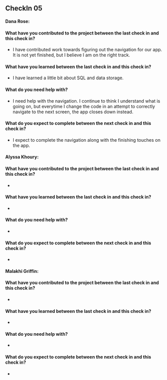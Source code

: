 ## CheckIn 05

#### Dana Rose:
#### What have you contributed to the project between the last check in and this check in?
- I have contributed work towards figuring out the navigation for our app. It is not yet finished, but I believe I am on the right track.

#### What have you learned between the last check in and this check in?
- I have learned a little bit about SQL and data storage.

#### What do you need help with?
- I need help with the navigation. I continue to think I understand what is going on, but everytime I change the code in an attempt to correctly navigate to the next screen, the app closes down instead.

#### What do you expect to complete between the next check in and this check in?
- I expect to complete the navigation along with the finishing touches on the app.

#### Alyssa Khoury:
#### What have you contributed to the project between the last check in and this check in?
-

#### What have you learned between the last check in and this check in?
-

#### What do you need help with?
-

#### What do you expect to complete between the next check in and this check in?
-

#### Malakhi Griffin:
#### What have you contributed to the project between the last check in and this check in?
-

#### What have you learned between the last check in and this check in?
-

#### What do you need help with?
-

#### What do you expect to complete between the next check in and this check in?
-
